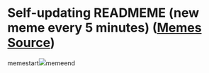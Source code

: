 # Self-updating READMEME (new meme every 5 minutes) ([Memes Source](https://bramses.notion.site/a49c1e962b7646879176ac3b327b6533?v=4d1eda54b170483cb03a40f257231764))

memestart![](https://www.notion.so/image/https%3A%2F%2Fs3-us-west-2.amazonaws.com%2Fsecure.notion-static.com%2F4e3a99a3-ff11-478b-8d51-35447f3e651f%2F638F0776-B8D6-4FE0-A1C0-534C5EDAB966.jpeg?table=block&id=3cad0b0f-7645-413c-bad2-c0d0af7a8506&cache=v2)memeend
